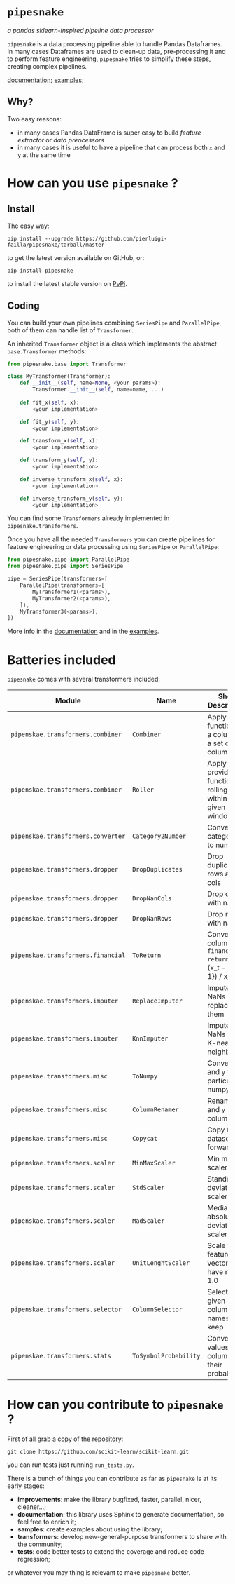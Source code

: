 # `pipesnake`

*a pandas sklearn-inspired pipeline data processor*

`pipesnake` is a data processing pipeline able to handle Pandas Dataframes. In many cases
Dataframes are used to clean-up data, pre-processing it and to perform feature engineering, 
`pipesnake` tries to simplify these steps, creating complex pipelines.

[documentation](docs/source/index.rst); [examples](examples/README.md);

## Why?

Two easy reasons:
* in many cases Pandas DataFrame is super easy to build _feature extractor_ or _data preocessors_
* in many cases it is useful to have a pipeline that can process both `x` and `y` at the same time

# How can you use `pipesnake` ?

## Install

The easy way:

`pip install --upgrade https://github.com/pierluigi-failla/pipesnake/tarball/master`

to get the latest version available on GitHub, or:

`pip install pipesnake` 

to install the latest stable version on [PyPi](https://pypi.python.org).

## Coding

You can build your own pipelines combining `SeriesPipe` and `ParallelPipe`, both of them can handle list 
of `Transformer`. 

An inherited `Transformer` object is a class which implements the abstract 
`base.Transformer` methods:

```python
from pipesnake.base import Transformer

class MyTransformer(Transformer):
    def __init__(self, name=None, <your params>):
        Transformer.__init__(self, name=name, ...)
        
    def fit_x(self, x):
        <your implementation>

    def fit_y(self, y):
        <your implementation>

    def transform_x(self, x):
        <your implementation>

    def transform_y(self, y):
        <your implementation>

    def inverse_transform_x(self, x):
        <your implementation>

    def inverse_transform_y(self, y):
        <your implementation>
```

You can find some `Transformers` already implemented in `pipesnake.transformers`. 

Once you have all the needed `Transformers` you can create pipelines for feature engineering or data 
processing using `SeriesPipe` or `ParallelPipe`:

```python
from pipesnake.pipe import ParallelPipe
from pipesnake.pipe import SeriesPipe

pipe = SeriesPipe(transformers=[
    ParallelPipe(transformers=[
        MyTransformer1(<params>),
        MyTransformer2(<params>),
    ]),
    MyTransformer3(<params>),
])
```

More info in the [documentation](docs/source/index.rst) and in the [examples](examples/README.md).

# Batteries included

`pipesnake` comes with several transformers included:

Module | Name | Short Description
--- | --- | ---
`pipenskae.transformers.combiner` | `Combiner` | Apply user function to a column or a set of columns
`pipenskae.transformers.combiner` | `Roller` | Apply the provided function rolling within a given window
`pipenskae.transformers.converter` | `Category2Number` | Convert categorical to number
`pipenskae.transformers.dropper` | `DropDuplicates` | Drop duplicated rows and/or cols
`pipenskae.transformers.dropper` | `DropNanCols` | Drop cols with nans
`pipenskae.transformers.dropper` | `DropNanRows` | Drop rows with nans
`pipenskae.transformers.financial` | `ToReturn` | Convert columns to `financial return`: r_t = (x_t - x_{t-1}) / x_{t-1}
`pipenskae.transformers.imputer` | `ReplaceImputer` | Impute NaNs replacing them
`pipenskae.transformers.imputer` | `KnnImputer` | Impute NaNs using K-nearest neighbors
`pipenskae.transformers.misc` | `ToNumpy` | Convert `x` and `y` to a particular numpy type
`pipenskae.transformers.misc` | `ColumnRenamer` | Rename `x` and `y` columns
`pipenskae.transformers.misc` | `Copycat` | Copy the datasets forward
`pipenskae.transformers.scaler` | `MinMaxScaler` | Min max scaler
`pipenskae.transformers.scaler` | `StdScaler` | Standard deviation scaler
`pipenskae.transformers.scaler` | `MadScaler` | Median absolute deviation scaler
`pipenskae.transformers.scaler` | `UnitLenghtScaler` | Scale the feature vector to have norm 1.0
`pipenskae.transformers.selector` | `ColumnSelector` | Select a given list of column names to keep
`pipenskae.transformers.stats` | `ToSymbolProbability` | Convert values in columns to their probabilities

# How can you contribute to `pipesnake` ?

First of all grab a copy of the repository: 

`git clone https://github.com/scikit-learn/scikit-learn.git`

you can run tests just running `run_tests.py`. 

There is a bunch of things you can contribute as far as `pipesnake` is at its early stages:

* **improvements**: make the library bugfixed, faster, parallel, nicer, cleaner...;
* **documentation**: this library uses Sphinx to generate documentation, so feel free to enrich it;
* **samples**: create examples about using the library;
* **transformers**: develop new-general-purpose transformers to share with the community;
* **tests**: code better tests to extend the coverage and reduce code regression;

or whatever you may thing is relevant to make `pipesnake` better.
